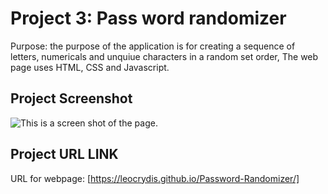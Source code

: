 # Project 3: Pass word randomizer 
Purpose: the purpose of the application is for creating a sequence of letters, numericals and unquiue characters in a random set order, The web page uses HTML, CSS and Javascript.

## Project Screenshot 
![This is a screen shot of the page.](/../Password-Randomizer/assets/127.0.0.1_5500_index.html.png)

## Project URL LINK
URL for webpage: [https://leocrydis.github.io/Password-Randomizer/]
